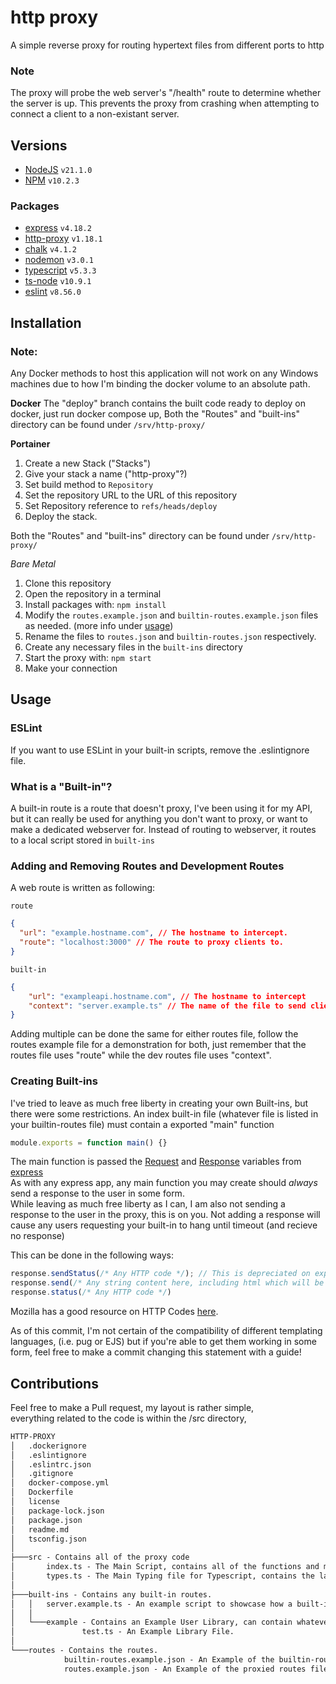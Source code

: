 # http proxy

A simple reverse proxy for routing hypertext files from different ports to http

### Note
The proxy will probe the web server's "/health" route to determine whether the server is up.
This prevents the proxy from crashing when attempting to connect a client to a non-existant server.

## Versions

- [NodeJS](https://nodejs.org) `v21.1.0`
- [NPM](https://npmjs.com/) `v10.2.3`

### Packages

- [express](https://expressjs.com/) `v4.18.2`
- [http-proxy](https://www.npmjs.com/package/http-proxy) `v1.18.1`
- [chalk](https://www.npmjs.com/package/chalk) `v4.1.2`
- [nodemon](https://nodemon.io/) `v3.0.1`
- [typescript](https://typescriptlang.org/) `v5.3.3`
- [ts-node](https://typestrong.org/ts-node) `v10.9.1`
- [eslint](https://eslint.org/) `v8.56.0`

## Installation

### Note:
Any Docker methods to host this application will not work on any Windows machines due to how I'm binding the docker volume to an absolute path.  

__Docker__
The "deploy" branch contains the built code ready to deploy on docker, just run docker compose up,
Both the "Routes" and "built-ins" directory can be found under `/srv/http-proxy/`  

__Portainer__
1. Create a new Stack ("Stacks")
2. Give your stack a name ("http-proxy"?)
3. Set build method to `Repository`
4. Set the repository URL to the URL of this repository
5. Set Repository reference to `refs/heads/deploy`
6. Deploy the stack.  
  
Both the "Routes" and "built-ins" directory can be found under `/srv/http-proxy/`  

_Bare Metal_
1. Clone this repository
2. Open the repository in a terminal
3. Install packages with: `npm install`
4. Modify the `routes.example.json` and `builtin-routes.example.json` files as needed. (more info under [usage](#usage))
5. Rename the files to `routes.json` and `builtin-routes.json` respectively.
6. Create any necessary files in the `built-ins` directory
7. Start the proxy with: `npm start`
8. Make your connection

## Usage

### ESLint
If you want to use ESLint in your built-in scripts, remove the .eslintignore file.

### What is a "Built-in"?
A built-in route is a route that doesn't proxy, I've been using it for my API, but it can really be used for anything you don't want to proxy, or want to make a dedicated webserver for.
Instead of routing to webserver, it routes to a local script stored in `built-ins`

### Adding and Removing Routes and Development Routes

A web route is written as following:

`route`
```json
{
  "url": "example.hostname.com", // The hostname to intercept.
  "route": "localhost:3000" // The route to proxy clients to.
}
```

`built-in`
```json
{
    "url": "exampleapi.hostname.com", // The hostname to intercept
    "context": "server.example.ts" // The name of the file to send clients to.
}
```
Adding multiple can be done the same for either routes file, follow the routes example file for a demonstration for both, just remember that the routes file uses "route" while the dev routes file uses "context".

### Creating Built-ins
I've tried to leave as much free liberty in creating your own Built-ins, but there were some restrictions.
An index built-in file (whatever file is listed in your builtin-routes file) must contain a exported "main" function
```js
module.exports = function main() {}
```
The main function is passed the [Request](https://expressjs.com/en/5x/api.html#req) and [Response](https://expressjs.com/en/5x/api.html#res) variables from [express](https://expressjs.com/)  
As with any express app, any main function you may create should *always* send a response to the user in some form.  
While leaving as much free liberty as I can, I am also not sending a response to the user in the proxy, this is on you.
Not adding a response will cause any users requesting your built-in to hang until timeout (and recieve no response)

This can be done in the following ways:
```js
response.sendStatus(/* Any HTTP code */); // This is depreciated on express, but still works as of this commit.
response.send(/* Any string content here, including html which will be parsed */)
response.status(/* Any HTTP code */)
```
Mozilla has a good resource on HTTP Codes [here](https://developer.mozilla.org/en-US/docs/Web/HTTP/Reference/Status).

As of this commit, I'm not certain of the compatibility of different templating languages, (i.e. pug or EJS) but if you're able to get them working in some form, feel free to make a commit changing this statement with a guide!

## Contributions

Feel free to make a Pull request, my layout is rather simple,  
everything related to the code is within the /src directory,

```txt
HTTP-PROXY
│   .dockerignore
│   .eslintignore
│   .eslintrc.json
│   .gitignore
│   docker-compose.yml
│   Dockerfile
│   license
│   package-lock.json
│   package.json
│   readme.md
│   tsconfig.json
│   
├───src - Contains all of the proxy code
│       index.ts - The Main Script, contains all of the functions and methods to get the HTTP Proxy running.
│       types.ts - The Main Typing file for Typescript, contains the layouts for the route files.
│   
├───built-ins - Contains any built-in routes.
│   │   server.example.ts - An example script to showcase how a built-in is created.
│   │
│   └───example - Contains an Example User Library, can contain whatever information and can be organized however the user wishes.
│               test.ts - An Example Library File.
│     
└───routes - Contains the routes.
            builtin-routes.example.json - An Example of the builtin-routes file.
            routes.example.json - An Example of the proxied routes file.
```
